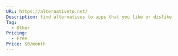 ```yaml
---
URL: https://alternativeto.net/
Description: find alternatives to apps that you like or dislike
Tag:
  - Other
Pricing:
  - Free
Price: $0/month
---
```

